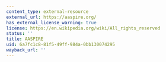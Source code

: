 ```yaml
---
content_type: external-resource
external_url: https://aaspire.org/
has_external_license_warning: true
license: https://en.wikipedia.org/wiki/All_rights_reserved
status: ''
title: AASPIRE
uid: 6a7fc1c8-81f5-49ff-984a-0bb130074295
wayback_url: ''
---
```

